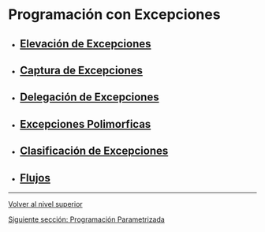 # Programación con Excepciones

- ## [Elevación de Excepciones](u1exceptionThrowing/README.md)
- ## [Captura de Excepciones](u2exceptionCatching/README.md)
- ## [Delegación de Excepciones](u3exceptionDelegation/README.md)
- ## [Excepciones Polimorficas](u4polymorphicExceptions/README.md)
- ## [Clasificación de Excepciones](u5exceptionClassification/README.md)
- ## [Flujos](u6streams/README.md)


---

[Volver al nivel superior](../README.md)

[Siguiente sección: Programación Parametrizada](../u8parametricProgramming/README.md)
